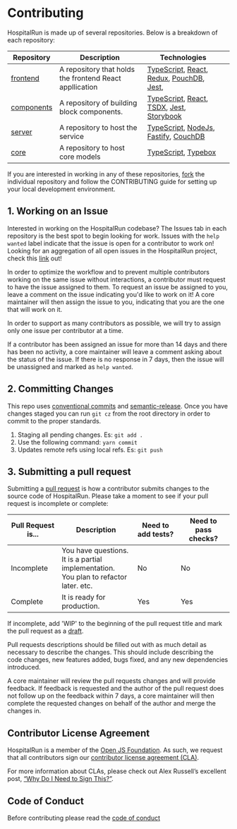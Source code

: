 # Contributing

HospitalRun is made up of several repositories. Below is a breakdown of each repository:

| Repository                                                                                          | Description                                             | Technologies                                                                                                                                                                                  |     |
| --------------------------------------------------------------------------------------------------- | ------------------------------------------------------- | --------------------------------------------------------------------------------------------------------------------------------------------------------------------------------------------- | --- |
| [frontend](https://github.com/HospitalRun/hospitalrun-frontend/blob/master/.github/CONTRIBUTING.md) | A repository that holds the frontend React appllication | [TypeScript](https://www.typescriptlang.org/), [React](https://reactjs.org/), [Redux](https://react-redux.js.org/), [PouchDB](https://pouchdb.com/), [Jest](https://jestjs.io/),              |     |
| [components](https://github.com/HospitalRun/components/blob/master/.github/CONTRIBUTING.md)         | A repository of building block components.              | [TypeScript](https://www.typescriptlang.org/), [React](https://reactjs.org/), [TSDX](https://github.com/jaredpalmer/tsdx), [Jest](https://jestjs.io/), [Storybook](https://storybook.js.org/) |     |
| [server](https://github.com/HospitalRun/hospitalrun-server/blob/master/.github/CONTRIBUTING.md)     | A repository to host the service                        | [TypeScript](https://www.typescriptlang.org/), [NodeJs](https://nodejs.org/en/), [Fastify](https://www.fastify.io/), [CouchDB](https://couchdb.apache.org/)                                   |     |
| [core](https://github.com/HospitalRun/hospitalrun-core/blob/master/.github/CONTRIBUTING.md)         | A repository to host core models                        | [TypeScript](https://www.typescriptlang.org/), [Typebox](https://github.com/sinclairzx81/typebox)                                                                                             |     | typebox) |  |

If you are interested in working in any of these repositories, [fork](https://help.github.com/en/github/getting-started-with-github/fork-a-repo) the individual repository and follow the CONTRIBUTING guide for setting up your local development environment.

## 1. Working on an Issue

Interested in working on the HospitalRun codebase? The Issues tab in each repository is the best spot to begin looking for work. Issues with the `help wanted` label indicate that the issue is open for a contributor to work on! Looking for an aggregation of all open issues in the HospitalRun project, check this [link](https://hospitalrun.github.io/ubersicht/?showOpen=true&showClosed=false&showCommented=true&showUncommented=true&showIssues=true&showPullRequests=true&last24Hours=false&repos=null&labels=null&milestones=null&usernames=null#hospitalrun) out!

In order to optimize the workflow and to prevent multiple contributors working on the same issue without interactions, a contributor must request to have the issue assigned to them. To request an issue be assigned to you, leave a comment on the issue indicating you'd like to work on it! A core maintainer will then assign the issue to you, indicating that you are the one that will work on it.

In order to support as many contributors as possible, we will try to assign only one issue per contributor at a time.

If a contributor has been assigned an issue for more than 14 days and there has been no activity, a core maintainer will leave a comment asking about the status of the issue. If there is no response in 7 days, then the issue will be unassigned and marked as `help wanted`.

## 2. Committing Changes

This repo uses [conventional commits](https://www.conventionalcommits.org) and [semantic-release](https://github.com/semantic-release/semantic-release). Once you have changes staged
you can run `git cz` from the root directory in order to commit to the proper standards.

1. Staging all pending changes. Es: `git add .`
2. Use the following command: `yarn commit`
3. Updates remote refs using local refs. Es: `git push`

## 3. Submitting a pull request

Submitting a [pull request](https://help.github.com/en/github/collaborating-with-issues-and-pull-requests/creating-a-pull-request) is how a contributor submits changes to the source code of HospitalRun. Please take a moment to see if your pull request is incomplete or complete:

| Pull Request is... | Description | Need to add tests? | Need to pass checks? |
| --- | --- | --- | --- |
| Incomplete | You have questions.<br>It is a partial implementation.<br>You plan to refactor later. etc. | No | No |
| Complete | It is ready for production. | Yes | Yes |

If incomplete, add 'WIP' to the beginning of the pull request title and mark the pull request as a [draft](https://help.github.com/en/github/collaborating-with-issues-and-pull-requests/about-pull-requests#draft-pull-requests).

Pull requests descriptions should be filled out with as much detail as necessary to describe the changes. This should include describing the code changes, new features added, bugs fixed, and any new dependencies introduced.

A core maintainer will review the pull requests changes and will provide feedback. If feedback is requested and the author of the pull request does not follow up on the feedback within 7 days, a core maintainer will then complete the requested changes on behalf of the author and merge the changes in.

## Contributor License Agreement

HospitalRun is a member of the [Open JS Foundation](https://openjsf.org/).
As such, we request that all contributors sign our
[contributor license agreement (CLA)](https://openjsf.org/about/the-openjs-foundation-cla/).

For more information about CLAs, please check out Alex Russell’s excellent post,
[“Why Do I Need to Sign This?”](https://infrequently.org/2008/06/why-do-i-need-to-sign-this/).

## Code of Conduct

Before contributing please read the [code of conduct](https://github.com/HospitalRun/hospitalrun/blob/master/.github/CODE_OF_CONDUCT.md)
